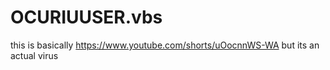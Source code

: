 # OCURIUUSER.vbs
this is basically https://www.youtube.com/shorts/uOocnnWS-WA but its an actual virus
